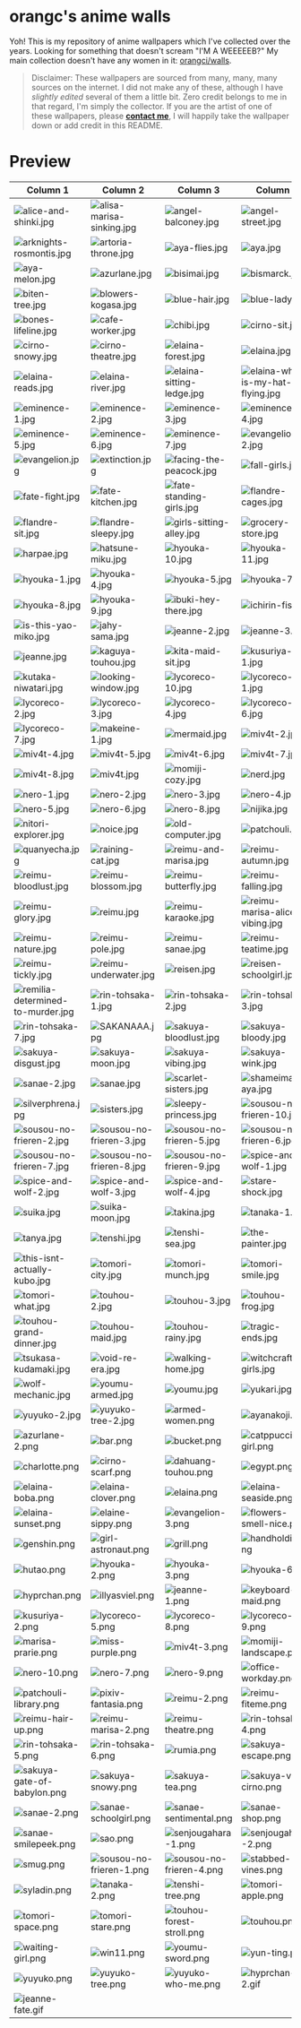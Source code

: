 # orangc's anime walls
Yoh! This is my repository of anime wallpapers which I've collected over the years. Looking for something that doesn't scream "I'M A WEEEEEB?" My main collection doesn't have any women in it: [orangci/walls](https://github.com/orangci/walls).

> Disclaimer: These wallpapers are sourced from many, many, many sources on the internet. I did not make any of these, although I have *slightly edited* several of them a little bit. Zero credit belongs to me in that regard, I'm simply the collector. If you are the artist of one of these wallpapers, please [**contact me**](https://orangc.net), I will happily take the wallpaper down or add credit in this README.
# Preview
| Column 1 | Column 2 | Column 3 | Column 4 |
|---------|---------|---------|---------|
| ![alice-and-shinki.jpg](https://raw.githubusercontent.com/orangci/aniwalls/main/alice-and-shinki.jpg) | ![alisa-marisa-sinking.jpg](https://raw.githubusercontent.com/orangci/aniwalls/main/alisa-marisa-sinking.jpg) | ![angel-balconey.jpg](https://raw.githubusercontent.com/orangci/aniwalls/main/angel-balconey.jpg) | ![angel-street.jpg](https://raw.githubusercontent.com/orangci/aniwalls/main/angel-street.jpg) |
| ![arknights-rosmontis.jpg](https://raw.githubusercontent.com/orangci/aniwalls/main/arknights-rosmontis.jpg) | ![artoria-throne.jpg](https://raw.githubusercontent.com/orangci/aniwalls/main/artoria-throne.jpg) | ![aya-flies.jpg](https://raw.githubusercontent.com/orangci/aniwalls/main/aya-flies.jpg) | ![aya.jpg](https://raw.githubusercontent.com/orangci/aniwalls/main/aya.jpg) |
| ![aya-melon.jpg](https://raw.githubusercontent.com/orangci/aniwalls/main/aya-melon.jpg) | ![azurlane.jpg](https://raw.githubusercontent.com/orangci/aniwalls/main/azurlane.jpg) | ![bisimai.jpg](https://raw.githubusercontent.com/orangci/aniwalls/main/bisimai.jpg) | ![bismarck.jpg](https://raw.githubusercontent.com/orangci/aniwalls/main/bismarck.jpg) |
| ![biten-tree.jpg](https://raw.githubusercontent.com/orangci/aniwalls/main/biten-tree.jpg) | ![blowers-kogasa.jpg](https://raw.githubusercontent.com/orangci/aniwalls/main/blowers-kogasa.jpg) | ![blue-hair.jpg](https://raw.githubusercontent.com/orangci/aniwalls/main/blue-hair.jpg) | ![blue-lady.jpg](https://raw.githubusercontent.com/orangci/aniwalls/main/blue-lady.jpg) |
| ![bones-lifeline.jpg](https://raw.githubusercontent.com/orangci/aniwalls/main/bones-lifeline.jpg) | ![cafe-worker.jpg](https://raw.githubusercontent.com/orangci/aniwalls/main/cafe-worker.jpg) | ![chibi.jpg](https://raw.githubusercontent.com/orangci/aniwalls/main/chibi.jpg) | ![cirno-sit.jpg](https://raw.githubusercontent.com/orangci/aniwalls/main/cirno-sit.jpg) |
| ![cirno-snowy.jpg](https://raw.githubusercontent.com/orangci/aniwalls/main/cirno-snowy.jpg) | ![cirno-theatre.jpg](https://raw.githubusercontent.com/orangci/aniwalls/main/cirno-theatre.jpg) | ![elaina-forest.jpg](https://raw.githubusercontent.com/orangci/aniwalls/main/elaina-forest.jpg) | ![elaina.jpg](https://raw.githubusercontent.com/orangci/aniwalls/main/elaina.jpg) |
| ![elaina-reads.jpg](https://raw.githubusercontent.com/orangci/aniwalls/main/elaina-reads.jpg) | ![elaina-river.jpg](https://raw.githubusercontent.com/orangci/aniwalls/main/elaina-river.jpg) | ![elaina-sitting-ledge.jpg](https://raw.githubusercontent.com/orangci/aniwalls/main/elaina-sitting-ledge.jpg) | ![elaina-why-is-my-hat-flying.jpg](https://raw.githubusercontent.com/orangci/aniwalls/main/elaina-why-is-my-hat-flying.jpg) |
| ![eminence-1.jpg](https://raw.githubusercontent.com/orangci/aniwalls/main/eminence-1.jpg) | ![eminence-2.jpg](https://raw.githubusercontent.com/orangci/aniwalls/main/eminence-2.jpg) | ![eminence-3.jpg](https://raw.githubusercontent.com/orangci/aniwalls/main/eminence-3.jpg) | ![eminence-4.jpg](https://raw.githubusercontent.com/orangci/aniwalls/main/eminence-4.jpg) |
| ![eminence-5.jpg](https://raw.githubusercontent.com/orangci/aniwalls/main/eminence-5.jpg) | ![eminence-6.jpg](https://raw.githubusercontent.com/orangci/aniwalls/main/eminence-6.jpg) | ![eminence-7.jpg](https://raw.githubusercontent.com/orangci/aniwalls/main/eminence-7.jpg) | ![evangelion-2.jpg](https://raw.githubusercontent.com/orangci/aniwalls/main/evangelion-2.jpg) |
| ![evangelion.jpg](https://raw.githubusercontent.com/orangci/aniwalls/main/evangelion.jpg) | ![extinction.jpg](https://raw.githubusercontent.com/orangci/aniwalls/main/extinction.jpg) | ![facing-the-peacock.jpg](https://raw.githubusercontent.com/orangci/aniwalls/main/facing-the-peacock.jpg) | ![fall-girls.jpg](https://raw.githubusercontent.com/orangci/aniwalls/main/fall-girls.jpg) |
| ![fate-fight.jpg](https://raw.githubusercontent.com/orangci/aniwalls/main/fate-fight.jpg) | ![fate-kitchen.jpg](https://raw.githubusercontent.com/orangci/aniwalls/main/fate-kitchen.jpg) | ![fate-standing-girls.jpg](https://raw.githubusercontent.com/orangci/aniwalls/main/fate-standing-girls.jpg) | ![flandre-cages.jpg](https://raw.githubusercontent.com/orangci/aniwalls/main/flandre-cages.jpg) |
| ![flandre-sit.jpg](https://raw.githubusercontent.com/orangci/aniwalls/main/flandre-sit.jpg) | ![flandre-sleepy.jpg](https://raw.githubusercontent.com/orangci/aniwalls/main/flandre-sleepy.jpg) | ![girls-sitting-alley.jpg](https://raw.githubusercontent.com/orangci/aniwalls/main/girls-sitting-alley.jpg) | ![grocery-store.jpg](https://raw.githubusercontent.com/orangci/aniwalls/main/grocery-store.jpg) |
| ![harpae.jpg](https://raw.githubusercontent.com/orangci/aniwalls/main/harpae.jpg) | ![hatsune-miku.jpg](https://raw.githubusercontent.com/orangci/aniwalls/main/hatsune-miku.jpg) | ![hyouka-10.jpg](https://raw.githubusercontent.com/orangci/aniwalls/main/hyouka-10.jpg) | ![hyouka-11.jpg](https://raw.githubusercontent.com/orangci/aniwalls/main/hyouka-11.jpg) |
| ![hyouka-1.jpg](https://raw.githubusercontent.com/orangci/aniwalls/main/hyouka-1.jpg) | ![hyouka-4.jpg](https://raw.githubusercontent.com/orangci/aniwalls/main/hyouka-4.jpg) | ![hyouka-5.jpg](https://raw.githubusercontent.com/orangci/aniwalls/main/hyouka-5.jpg) | ![hyouka-7.jpg](https://raw.githubusercontent.com/orangci/aniwalls/main/hyouka-7.jpg) |
| ![hyouka-8.jpg](https://raw.githubusercontent.com/orangci/aniwalls/main/hyouka-8.jpg) | ![hyouka-9.jpg](https://raw.githubusercontent.com/orangci/aniwalls/main/hyouka-9.jpg) | ![ibuki-hey-there.jpg](https://raw.githubusercontent.com/orangci/aniwalls/main/ibuki-hey-there.jpg) | ![ichirin-fist.jpg](https://raw.githubusercontent.com/orangci/aniwalls/main/ichirin-fist.jpg) |
| ![is-this-yao-miko.jpg](https://raw.githubusercontent.com/orangci/aniwalls/main/is-this-yao-miko.jpg) | ![jahy-sama.jpg](https://raw.githubusercontent.com/orangci/aniwalls/main/jahy-sama.jpg) | ![jeanne-2.jpg](https://raw.githubusercontent.com/orangci/aniwalls/main/jeanne-2.jpg) | ![jeanne-3.jpg](https://raw.githubusercontent.com/orangci/aniwalls/main/jeanne-3.jpg) |
| ![jeanne.jpg](https://raw.githubusercontent.com/orangci/aniwalls/main/jeanne.jpg) | ![kaguya-touhou.jpg](https://raw.githubusercontent.com/orangci/aniwalls/main/kaguya-touhou.jpg) | ![kita-maid-sit.jpg](https://raw.githubusercontent.com/orangci/aniwalls/main/kita-maid-sit.jpg) | ![kusuriya-1.jpg](https://raw.githubusercontent.com/orangci/aniwalls/main/kusuriya-1.jpg) |
| ![kutaka-niwatari.jpg](https://raw.githubusercontent.com/orangci/aniwalls/main/kutaka-niwatari.jpg) | ![looking-window.jpg](https://raw.githubusercontent.com/orangci/aniwalls/main/looking-window.jpg) | ![lycoreco-10.jpg](https://raw.githubusercontent.com/orangci/aniwalls/main/lycoreco-10.jpg) | ![lycoreco-1.jpg](https://raw.githubusercontent.com/orangci/aniwalls/main/lycoreco-1.jpg) |
| ![lycoreco-2.jpg](https://raw.githubusercontent.com/orangci/aniwalls/main/lycoreco-2.jpg) | ![lycoreco-3.jpg](https://raw.githubusercontent.com/orangci/aniwalls/main/lycoreco-3.jpg) | ![lycoreco-4.jpg](https://raw.githubusercontent.com/orangci/aniwalls/main/lycoreco-4.jpg) | ![lycoreco-6.jpg](https://raw.githubusercontent.com/orangci/aniwalls/main/lycoreco-6.jpg) |
| ![lycoreco-7.jpg](https://raw.githubusercontent.com/orangci/aniwalls/main/lycoreco-7.jpg) | ![makeine-1.jpg](https://raw.githubusercontent.com/orangci/aniwalls/main/makeine-1.jpg) | ![mermaid.jpg](https://raw.githubusercontent.com/orangci/aniwalls/main/mermaid.jpg) | ![miv4t-2.jpg](https://raw.githubusercontent.com/orangci/aniwalls/main/miv4t-2.jpg) |
| ![miv4t-4.jpg](https://raw.githubusercontent.com/orangci/aniwalls/main/miv4t-4.jpg) | ![miv4t-5.jpg](https://raw.githubusercontent.com/orangci/aniwalls/main/miv4t-5.jpg) | ![miv4t-6.jpg](https://raw.githubusercontent.com/orangci/aniwalls/main/miv4t-6.jpg) | ![miv4t-7.jpg](https://raw.githubusercontent.com/orangci/aniwalls/main/miv4t-7.jpg) |
| ![miv4t-8.jpg](https://raw.githubusercontent.com/orangci/aniwalls/main/miv4t-8.jpg) | ![miv4t.jpg](https://raw.githubusercontent.com/orangci/aniwalls/main/miv4t.jpg) | ![momiji-cozy.jpg](https://raw.githubusercontent.com/orangci/aniwalls/main/momiji-cozy.jpg) | ![nerd.jpg](https://raw.githubusercontent.com/orangci/aniwalls/main/nerd.jpg) |
| ![nero-1.jpg](https://raw.githubusercontent.com/orangci/aniwalls/main/nero-1.jpg) | ![nero-2.jpg](https://raw.githubusercontent.com/orangci/aniwalls/main/nero-2.jpg) | ![nero-3.jpg](https://raw.githubusercontent.com/orangci/aniwalls/main/nero-3.jpg) | ![nero-4.jpg](https://raw.githubusercontent.com/orangci/aniwalls/main/nero-4.jpg) |
| ![nero-5.jpg](https://raw.githubusercontent.com/orangci/aniwalls/main/nero-5.jpg) | ![nero-6.jpg](https://raw.githubusercontent.com/orangci/aniwalls/main/nero-6.jpg) | ![nero-8.jpg](https://raw.githubusercontent.com/orangci/aniwalls/main/nero-8.jpg) | ![nijika.jpg](https://raw.githubusercontent.com/orangci/aniwalls/main/nijika.jpg) |
| ![nitori-explorer.jpg](https://raw.githubusercontent.com/orangci/aniwalls/main/nitori-explorer.jpg) | ![noice.jpg](https://raw.githubusercontent.com/orangci/aniwalls/main/noice.jpg) | ![old-computer.jpg](https://raw.githubusercontent.com/orangci/aniwalls/main/old-computer.jpg) | ![patchouli.jpg](https://raw.githubusercontent.com/orangci/aniwalls/main/patchouli.jpg) |
| ![quanyecha.jpg](https://raw.githubusercontent.com/orangci/aniwalls/main/quanyecha.jpg) | ![raining-cat.jpg](https://raw.githubusercontent.com/orangci/aniwalls/main/raining-cat.jpg) | ![reimu-and-marisa.jpg](https://raw.githubusercontent.com/orangci/aniwalls/main/reimu-and-marisa.jpg) | ![reimu-autumn.jpg](https://raw.githubusercontent.com/orangci/aniwalls/main/reimu-autumn.jpg) |
| ![reimu-bloodlust.jpg](https://raw.githubusercontent.com/orangci/aniwalls/main/reimu-bloodlust.jpg) | ![reimu-blossom.jpg](https://raw.githubusercontent.com/orangci/aniwalls/main/reimu-blossom.jpg) | ![reimu-butterfly.jpg](https://raw.githubusercontent.com/orangci/aniwalls/main/reimu-butterfly.jpg) | ![reimu-falling.jpg](https://raw.githubusercontent.com/orangci/aniwalls/main/reimu-falling.jpg) |
| ![reimu-glory.jpg](https://raw.githubusercontent.com/orangci/aniwalls/main/reimu-glory.jpg) | ![reimu.jpg](https://raw.githubusercontent.com/orangci/aniwalls/main/reimu.jpg) | ![reimu-karaoke.jpg](https://raw.githubusercontent.com/orangci/aniwalls/main/reimu-karaoke.jpg) | ![reimu-marisa-alice-vibing.jpg](https://raw.githubusercontent.com/orangci/aniwalls/main/reimu-marisa-alice-vibing.jpg) |
| ![reimu-nature.jpg](https://raw.githubusercontent.com/orangci/aniwalls/main/reimu-nature.jpg) | ![reimu-pole.jpg](https://raw.githubusercontent.com/orangci/aniwalls/main/reimu-pole.jpg) | ![reimu-sanae.jpg](https://raw.githubusercontent.com/orangci/aniwalls/main/reimu-sanae.jpg) | ![reimu-teatime.jpg](https://raw.githubusercontent.com/orangci/aniwalls/main/reimu-teatime.jpg) |
| ![reimu-tickly.jpg](https://raw.githubusercontent.com/orangci/aniwalls/main/reimu-tickly.jpg) | ![reimu-underwater.jpg](https://raw.githubusercontent.com/orangci/aniwalls/main/reimu-underwater.jpg) | ![reisen.jpg](https://raw.githubusercontent.com/orangci/aniwalls/main/reisen.jpg) | ![reisen-schoolgirl.jpg](https://raw.githubusercontent.com/orangci/aniwalls/main/reisen-schoolgirl.jpg) |
| ![remilia-determined-to-murder.jpg](https://raw.githubusercontent.com/orangci/aniwalls/main/remilia-determined-to-murder.jpg) | ![rin-tohsaka-1.jpg](https://raw.githubusercontent.com/orangci/aniwalls/main/rin-tohsaka-1.jpg) | ![rin-tohsaka-2.jpg](https://raw.githubusercontent.com/orangci/aniwalls/main/rin-tohsaka-2.jpg) | ![rin-tohsaka-3.jpg](https://raw.githubusercontent.com/orangci/aniwalls/main/rin-tohsaka-3.jpg) |
| ![rin-tohsaka-7.jpg](https://raw.githubusercontent.com/orangci/aniwalls/main/rin-tohsaka-7.jpg) | ![SAKANAAA.jpg](https://raw.githubusercontent.com/orangci/aniwalls/main/SAKANAAA.jpg) | ![sakuya-bloodlust.jpg](https://raw.githubusercontent.com/orangci/aniwalls/main/sakuya-bloodlust.jpg) | ![sakuya-bloody.jpg](https://raw.githubusercontent.com/orangci/aniwalls/main/sakuya-bloody.jpg) |
| ![sakuya-disgust.jpg](https://raw.githubusercontent.com/orangci/aniwalls/main/sakuya-disgust.jpg) | ![sakuya-moon.jpg](https://raw.githubusercontent.com/orangci/aniwalls/main/sakuya-moon.jpg) | ![sakuya-vibing.jpg](https://raw.githubusercontent.com/orangci/aniwalls/main/sakuya-vibing.jpg) | ![sakuya-wink.jpg](https://raw.githubusercontent.com/orangci/aniwalls/main/sakuya-wink.jpg) |
| ![sanae-2.jpg](https://raw.githubusercontent.com/orangci/aniwalls/main/sanae-2.jpg) | ![sanae.jpg](https://raw.githubusercontent.com/orangci/aniwalls/main/sanae.jpg) | ![scarlet-sisters.jpg](https://raw.githubusercontent.com/orangci/aniwalls/main/scarlet-sisters.jpg) | ![shameimaru-aya.jpg](https://raw.githubusercontent.com/orangci/aniwalls/main/shameimaru-aya.jpg) |
| ![silverphrena.jpg](https://raw.githubusercontent.com/orangci/aniwalls/main/silverphrena.jpg) | ![sisters.jpg](https://raw.githubusercontent.com/orangci/aniwalls/main/sisters.jpg) | ![sleepy-princess.jpg](https://raw.githubusercontent.com/orangci/aniwalls/main/sleepy-princess.jpg) | ![sousou-no-frieren-10.jpg](https://raw.githubusercontent.com/orangci/aniwalls/main/sousou-no-frieren-10.jpg) |
| ![sousou-no-frieren-2.jpg](https://raw.githubusercontent.com/orangci/aniwalls/main/sousou-no-frieren-2.jpg) | ![sousou-no-frieren-3.jpg](https://raw.githubusercontent.com/orangci/aniwalls/main/sousou-no-frieren-3.jpg) | ![sousou-no-frieren-5.jpg](https://raw.githubusercontent.com/orangci/aniwalls/main/sousou-no-frieren-5.jpg) | ![sousou-no-frieren-6.jpg](https://raw.githubusercontent.com/orangci/aniwalls/main/sousou-no-frieren-6.jpg) |
| ![sousou-no-frieren-7.jpg](https://raw.githubusercontent.com/orangci/aniwalls/main/sousou-no-frieren-7.jpg) | ![sousou-no-frieren-8.jpg](https://raw.githubusercontent.com/orangci/aniwalls/main/sousou-no-frieren-8.jpg) | ![sousou-no-frieren-9.jpg](https://raw.githubusercontent.com/orangci/aniwalls/main/sousou-no-frieren-9.jpg) | ![spice-and-wolf-1.jpg](https://raw.githubusercontent.com/orangci/aniwalls/main/spice-and-wolf-1.jpg) |
| ![spice-and-wolf-2.jpg](https://raw.githubusercontent.com/orangci/aniwalls/main/spice-and-wolf-2.jpg) | ![spice-and-wolf-3.jpg](https://raw.githubusercontent.com/orangci/aniwalls/main/spice-and-wolf-3.jpg) | ![spice-and-wolf-4.jpg](https://raw.githubusercontent.com/orangci/aniwalls/main/spice-and-wolf-4.jpg) | ![stare-shock.jpg](https://raw.githubusercontent.com/orangci/aniwalls/main/stare-shock.jpg) |
| ![suika.jpg](https://raw.githubusercontent.com/orangci/aniwalls/main/suika.jpg) | ![suika-moon.jpg](https://raw.githubusercontent.com/orangci/aniwalls/main/suika-moon.jpg) | ![takina.jpg](https://raw.githubusercontent.com/orangci/aniwalls/main/takina.jpg) | ![tanaka-1.jpg](https://raw.githubusercontent.com/orangci/aniwalls/main/tanaka-1.jpg) |
| ![tanya.jpg](https://raw.githubusercontent.com/orangci/aniwalls/main/tanya.jpg) | ![tenshi.jpg](https://raw.githubusercontent.com/orangci/aniwalls/main/tenshi.jpg) | ![tenshi-sea.jpg](https://raw.githubusercontent.com/orangci/aniwalls/main/tenshi-sea.jpg) | ![the-painter.jpg](https://raw.githubusercontent.com/orangci/aniwalls/main/the-painter.jpg) |
| ![this-isnt-actually-kubo.jpg](https://raw.githubusercontent.com/orangci/aniwalls/main/this-isnt-actually-kubo.jpg) | ![tomori-city.jpg](https://raw.githubusercontent.com/orangci/aniwalls/main/tomori-city.jpg) | ![tomori-munch.jpg](https://raw.githubusercontent.com/orangci/aniwalls/main/tomori-munch.jpg) | ![tomori-smile.jpg](https://raw.githubusercontent.com/orangci/aniwalls/main/tomori-smile.jpg) |
| ![tomori-what.jpg](https://raw.githubusercontent.com/orangci/aniwalls/main/tomori-what.jpg) | ![touhou-2.jpg](https://raw.githubusercontent.com/orangci/aniwalls/main/touhou-2.jpg) | ![touhou-3.jpg](https://raw.githubusercontent.com/orangci/aniwalls/main/touhou-3.jpg) | ![touhou-frog.jpg](https://raw.githubusercontent.com/orangci/aniwalls/main/touhou-frog.jpg) |
| ![touhou-grand-dinner.jpg](https://raw.githubusercontent.com/orangci/aniwalls/main/touhou-grand-dinner.jpg) | ![touhou-maid.jpg](https://raw.githubusercontent.com/orangci/aniwalls/main/touhou-maid.jpg) | ![touhou-rainy.jpg](https://raw.githubusercontent.com/orangci/aniwalls/main/touhou-rainy.jpg) | ![tragic-ends.jpg](https://raw.githubusercontent.com/orangci/aniwalls/main/tragic-ends.jpg) |
| ![tsukasa-kudamaki.jpg](https://raw.githubusercontent.com/orangci/aniwalls/main/tsukasa-kudamaki.jpg) | ![void-re-era.jpg](https://raw.githubusercontent.com/orangci/aniwalls/main/void-re-era.jpg) | ![walking-home.jpg](https://raw.githubusercontent.com/orangci/aniwalls/main/walking-home.jpg) | ![witchcraft-girls.jpg](https://raw.githubusercontent.com/orangci/aniwalls/main/witchcraft-girls.jpg) |
| ![wolf-mechanic.jpg](https://raw.githubusercontent.com/orangci/aniwalls/main/wolf-mechanic.jpg) | ![youmu-armed.jpg](https://raw.githubusercontent.com/orangci/aniwalls/main/youmu-armed.jpg) | ![youmu.jpg](https://raw.githubusercontent.com/orangci/aniwalls/main/youmu.jpg) | ![yukari.jpg](https://raw.githubusercontent.com/orangci/aniwalls/main/yukari.jpg) |
| ![yuyuko-2.jpg](https://raw.githubusercontent.com/orangci/aniwalls/main/yuyuko-2.jpg) | ![yuyuko-tree-2.jpg](https://raw.githubusercontent.com/orangci/aniwalls/main/yuyuko-tree-2.jpg) | ![armed-women.png](https://raw.githubusercontent.com/orangci/aniwalls/main/armed-women.png) | ![ayanakoji.png](https://raw.githubusercontent.com/orangci/aniwalls/main/ayanakoji.png) |
| ![azurlane-2.png](https://raw.githubusercontent.com/orangci/aniwalls/main/azurlane-2.png) | ![bar.png](https://raw.githubusercontent.com/orangci/aniwalls/main/bar.png) | ![bucket.png](https://raw.githubusercontent.com/orangci/aniwalls/main/bucket.png) | ![catppuccin-girl.png](https://raw.githubusercontent.com/orangci/aniwalls/main/catppuccin-girl.png) |
| ![charlotte.png](https://raw.githubusercontent.com/orangci/aniwalls/main/charlotte.png) | ![cirno-scarf.png](https://raw.githubusercontent.com/orangci/aniwalls/main/cirno-scarf.png) | ![dahuang-touhou.png](https://raw.githubusercontent.com/orangci/aniwalls/main/dahuang-touhou.png) | ![egypt.png](https://raw.githubusercontent.com/orangci/aniwalls/main/egypt.png) |
| ![elaina-boba.png](https://raw.githubusercontent.com/orangci/aniwalls/main/elaina-boba.png) | ![elaina-clover.png](https://raw.githubusercontent.com/orangci/aniwalls/main/elaina-clover.png) | ![elaina.png](https://raw.githubusercontent.com/orangci/aniwalls/main/elaina.png) | ![elaina-seaside.png](https://raw.githubusercontent.com/orangci/aniwalls/main/elaina-seaside.png) |
| ![elaina-sunset.png](https://raw.githubusercontent.com/orangci/aniwalls/main/elaina-sunset.png) | ![elaine-sippy.png](https://raw.githubusercontent.com/orangci/aniwalls/main/elaine-sippy.png) | ![evangelion-3.png](https://raw.githubusercontent.com/orangci/aniwalls/main/evangelion-3.png) | ![flowers-smell-nice.png](https://raw.githubusercontent.com/orangci/aniwalls/main/flowers-smell-nice.png) |
| ![genshin.png](https://raw.githubusercontent.com/orangci/aniwalls/main/genshin.png) | ![girl-astronaut.png](https://raw.githubusercontent.com/orangci/aniwalls/main/girl-astronaut.png) | ![grill.png](https://raw.githubusercontent.com/orangci/aniwalls/main/grill.png) | ![handholding.png](https://raw.githubusercontent.com/orangci/aniwalls/main/handholding.png) |
| ![hutao.png](https://raw.githubusercontent.com/orangci/aniwalls/main/hutao.png) | ![hyouka-2.png](https://raw.githubusercontent.com/orangci/aniwalls/main/hyouka-2.png) | ![hyouka-3.png](https://raw.githubusercontent.com/orangci/aniwalls/main/hyouka-3.png) | ![hyouka-6.png](https://raw.githubusercontent.com/orangci/aniwalls/main/hyouka-6.png) |
| ![hyprchan.png](https://raw.githubusercontent.com/orangci/aniwalls/main/hyprchan.png) | ![illyasviel.png](https://raw.githubusercontent.com/orangci/aniwalls/main/illyasviel.png) | ![jeanne-1.png](https://raw.githubusercontent.com/orangci/aniwalls/main/jeanne-1.png) | ![keyboard-maid.png](https://raw.githubusercontent.com/orangci/aniwalls/main/keyboard-maid.png) |
| ![kusuriya-2.png](https://raw.githubusercontent.com/orangci/aniwalls/main/kusuriya-2.png) | ![lycoreco-5.png](https://raw.githubusercontent.com/orangci/aniwalls/main/lycoreco-5.png) | ![lycoreco-8.png](https://raw.githubusercontent.com/orangci/aniwalls/main/lycoreco-8.png) | ![lycoreco-9.png](https://raw.githubusercontent.com/orangci/aniwalls/main/lycoreco-9.png) |
| ![marisa-prarie.png](https://raw.githubusercontent.com/orangci/aniwalls/main/marisa-prarie.png) | ![miss-purple.png](https://raw.githubusercontent.com/orangci/aniwalls/main/miss-purple.png) | ![miv4t-3.png](https://raw.githubusercontent.com/orangci/aniwalls/main/miv4t-3.png) | ![momiji-landscape.png](https://raw.githubusercontent.com/orangci/aniwalls/main/momiji-landscape.png) |
| ![nero-10.png](https://raw.githubusercontent.com/orangci/aniwalls/main/nero-10.png) | ![nero-7.png](https://raw.githubusercontent.com/orangci/aniwalls/main/nero-7.png) | ![nero-9.png](https://raw.githubusercontent.com/orangci/aniwalls/main/nero-9.png) | ![office-workday.png](https://raw.githubusercontent.com/orangci/aniwalls/main/office-workday.png) |
| ![patchouli-library.png](https://raw.githubusercontent.com/orangci/aniwalls/main/patchouli-library.png) | ![pixiv-fantasia.png](https://raw.githubusercontent.com/orangci/aniwalls/main/pixiv-fantasia.png) | ![reimu-2.png](https://raw.githubusercontent.com/orangci/aniwalls/main/reimu-2.png) | ![reimu-fiteme.png](https://raw.githubusercontent.com/orangci/aniwalls/main/reimu-fiteme.png) |
| ![reimu-hair-up.png](https://raw.githubusercontent.com/orangci/aniwalls/main/reimu-hair-up.png) | ![reimu-marisa-2.png](https://raw.githubusercontent.com/orangci/aniwalls/main/reimu-marisa-2.png) | ![reimu-theatre.png](https://raw.githubusercontent.com/orangci/aniwalls/main/reimu-theatre.png) | ![rin-tohsaka-4.png](https://raw.githubusercontent.com/orangci/aniwalls/main/rin-tohsaka-4.png) |
| ![rin-tohsaka-5.png](https://raw.githubusercontent.com/orangci/aniwalls/main/rin-tohsaka-5.png) | ![rin-tohsaka-6.png](https://raw.githubusercontent.com/orangci/aniwalls/main/rin-tohsaka-6.png) | ![rumia.png](https://raw.githubusercontent.com/orangci/aniwalls/main/rumia.png) | ![sakuya-escape.png](https://raw.githubusercontent.com/orangci/aniwalls/main/sakuya-escape.png) |
| ![sakuya-gate-of-babylon.png](https://raw.githubusercontent.com/orangci/aniwalls/main/sakuya-gate-of-babylon.png) | ![sakuya-snowy.png](https://raw.githubusercontent.com/orangci/aniwalls/main/sakuya-snowy.png) | ![sakuya-tea.png](https://raw.githubusercontent.com/orangci/aniwalls/main/sakuya-tea.png) | ![sakuya-vs-cirno.png](https://raw.githubusercontent.com/orangci/aniwalls/main/sakuya-vs-cirno.png) |
| ![sanae-2.png](https://raw.githubusercontent.com/orangci/aniwalls/main/sanae-2.png) | ![sanae-schoolgirl.png](https://raw.githubusercontent.com/orangci/aniwalls/main/sanae-schoolgirl.png) | ![sanae-sentimental.png](https://raw.githubusercontent.com/orangci/aniwalls/main/sanae-sentimental.png) | ![sanae-shop.png](https://raw.githubusercontent.com/orangci/aniwalls/main/sanae-shop.png) |
| ![sanae-smilepeek.png](https://raw.githubusercontent.com/orangci/aniwalls/main/sanae-smilepeek.png) | ![sao.png](https://raw.githubusercontent.com/orangci/aniwalls/main/sao.png) | ![senjougahara-1.png](https://raw.githubusercontent.com/orangci/aniwalls/main/senjougahara-1.png) | ![senjougahara-2.png](https://raw.githubusercontent.com/orangci/aniwalls/main/senjougahara-2.png) |
| ![smug.png](https://raw.githubusercontent.com/orangci/aniwalls/main/smug.png) | ![sousou-no-frieren-1.png](https://raw.githubusercontent.com/orangci/aniwalls/main/sousou-no-frieren-1.png) | ![sousou-no-frieren-4.png](https://raw.githubusercontent.com/orangci/aniwalls/main/sousou-no-frieren-4.png) | ![stabbed-vines.png](https://raw.githubusercontent.com/orangci/aniwalls/main/stabbed-vines.png) |
| ![syladin.png](https://raw.githubusercontent.com/orangci/aniwalls/main/syladin.png) | ![tanaka-2.png](https://raw.githubusercontent.com/orangci/aniwalls/main/tanaka-2.png) | ![tenshi-tree.png](https://raw.githubusercontent.com/orangci/aniwalls/main/tenshi-tree.png) | ![tomori-apple.png](https://raw.githubusercontent.com/orangci/aniwalls/main/tomori-apple.png) |
| ![tomori-space.png](https://raw.githubusercontent.com/orangci/aniwalls/main/tomori-space.png) | ![tomori-stare.png](https://raw.githubusercontent.com/orangci/aniwalls/main/tomori-stare.png) | ![touhou-forest-stroll.png](https://raw.githubusercontent.com/orangci/aniwalls/main/touhou-forest-stroll.png) | ![touhou.png](https://raw.githubusercontent.com/orangci/aniwalls/main/touhou.png) |
| ![waiting-girl.png](https://raw.githubusercontent.com/orangci/aniwalls/main/waiting-girl.png) | ![win11.png](https://raw.githubusercontent.com/orangci/aniwalls/main/win11.png) | ![youmu-sword.png](https://raw.githubusercontent.com/orangci/aniwalls/main/youmu-sword.png) | ![yun-ting.png](https://raw.githubusercontent.com/orangci/aniwalls/main/yun-ting.png) |
| ![yuyuko.png](https://raw.githubusercontent.com/orangci/aniwalls/main/yuyuko.png) | ![yuyuko-tree.png](https://raw.githubusercontent.com/orangci/aniwalls/main/yuyuko-tree.png) | ![yuyuko-who-me.png](https://raw.githubusercontent.com/orangci/aniwalls/main/yuyuko-who-me.png) | ![hyprchan-2.gif](https://raw.githubusercontent.com/orangci/aniwalls/main/hyprchan-2.gif) |
| ![jeanne-fate.gif](https://raw.githubusercontent.com/orangci/aniwalls/main/jeanne-fate.gif) | | | |
